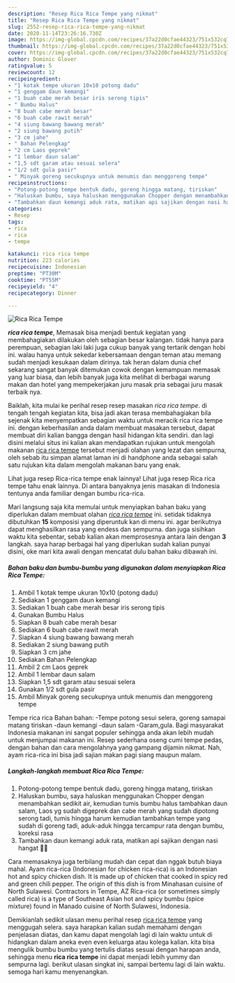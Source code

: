 ```yaml
---
description: "Resep Rica Rica Tempe yang nikmat"
title: "Resep Rica Rica Tempe yang nikmat"
slug: 2552-resep-rica-rica-tempe-yang-nikmat
date: 2020-11-14T23:26:16.730Z
image: https://img-global.cpcdn.com/recipes/37a22d0cfae44323/751x532cq70/rica-rica-tempe-foto-resep-utama.jpg
thumbnail: https://img-global.cpcdn.com/recipes/37a22d0cfae44323/751x532cq70/rica-rica-tempe-foto-resep-utama.jpg
cover: https://img-global.cpcdn.com/recipes/37a22d0cfae44323/751x532cq70/rica-rica-tempe-foto-resep-utama.jpg
author: Dominic Glover
ratingvalue: 5
reviewcount: 12
recipeingredient:
- "1 kotak tempe ukuran 10x10 potong dadu"
- "1 genggam daun kemangi"
- "1 buah cabe merah besar iris serong tipis"
- " Bumbu Halus"
- "8 buah cabe merah besar"
- "6 buah cabe rawit merah"
- "4 siung bawang bawang merah"
- "2 siung bawang putih"
- "3 cm jahe"
- " Bahan Pelengkap"
- "2 cm Laos geprek"
- "1 lembar daun salam"
- "1,5 sdt garam atau sesuai selera"
- "1/2 sdt gula pasir"
- " Minyak goreng secukupnya untuk menumis dan menggoreng tempe"
recipeinstructions:
- "Potong-potong tempe bentuk dadu, goreng hingga matang, tiriskan"
- "Haluskan bumbu, saya haluskan menggunakan Chopper dengan menambahkan sedikit air, kemudian tumis bumbu halus tambahkan daun salam, Laos yg sudah digeprek dan cabe merah yang sudah dipotong serong tadi, tumis hingga harum kemudian tambahkan tempe yang sudah di goreng tadi, aduk-aduk hingga tercampur rata dengan bumbu, koreksi rasa"
- "Tambahkan daun kemangi aduk rata, matikan api sajikan dengan nasi hangat 💃💃"
categories:
- Resep
tags:
- rica
- rica
- tempe

katakunci: rica rica tempe 
nutrition: 223 calories
recipecuisine: Indonesian
preptime: "PT30M"
cooktime: "PT55M"
recipeyield: "4"
recipecategory: Dinner

---
```



![Rica Rica Tempe](https://img-global.cpcdn.com/recipes/37a22d0cfae44323/751x532cq70/rica-rica-tempe-foto-resep-utama.jpg)

<b><i>rica rica tempe</i></b>, Memasak bisa menjadi bentuk kegiatan yang membahagiakan dilakukan oleh sebagian besar kalangan. tidak hanya para perempuan, sebagian laki laki juga cukup banyak yang tertarik dengan hobi ini. walau hanya untuk sekedar kebersamaan dengan teman atau memang sudah menjadi kesukaan dalam dirinya. tak heran dalam dunia chef sekarang sangat banyak ditemukan cowok dengan kemampuan memasak yang luar biasa, dan lebih banyak juga kita melihat di berbagai warung makan dan hotel yang mempekerjakan juru masak pria sebagai juru masak terbaik nya.

Baiklah, kita mulai ke perihal resep resep masakan <i>rica rica tempe</i>. di tengah tengah kegiatan kita, bisa jadi akan terasa membahagiakan bila sejenak kita menyempatkan sebagian waktu untuk meracik rica rica tempe ini. dengan keberhasilan anda dalam membuat masakan tersebut, dapat membuat diri kalian bangga dengan hasil hidangan kita sendiri. dan lagi disini melalui situs ini kalian akan mendapatkan rujukan untuk mengolah makanan <u>rica rica tempe</u> tersebut menjadi olahan yang lezat dan sempurna, oleh sebab itu simpan alamat laman ini di handphone anda sebagai salah satu rujukan kita dalam mengolah makanan baru yang enak.

Lihat juga resep Rica-rica tempe enak lainnya! Lihat juga resep Rica rica tempe tahu enak lainnya. Di antara banyaknya jenis masakan di Indonesia tentunya anda familiar dengan bumbu rica-rica.


Mari langsung saja kita memulai untuk menyiapkan bahan baku yang diperlukan dalam membuat olahan <u><i>rica rica tempe</i></u> ini. setidak tidaknya dibutuhkan <b>15</b> komposisi yang diperuntuk kan di menu ini. agar berikutnya dapat menghasilkan rasa yang endess dan sempurna. dan juga sisihkan waktu kita sebentar, sebab kalian akan memprosesnya antara lain dengan <b>3</b> langkah. saya harap berbagai hal yang diperlukan sudah kalian punyai disini, oke mari kita awali dengan mencatat dulu bahan baku dibawah ini.

<!--inarticleads1-->

##### Bahan baku dan bumbu-bumbu yang digunakan dalam menyiapkan Rica Rica Tempe:

1. Ambil 1 kotak tempe ukuran 10x10 (potong dadu)
1. Sediakan 1 genggam daun kemangi
1. Sediakan 1 buah cabe merah besar iris serong tipis
1. Gunakan  Bumbu Halus
1. Siapkan 8 buah cabe merah besar
1. Sediakan 6 buah cabe rawit merah
1. Siapkan 4 siung bawang bawang merah
1. Sediakan 2 siung bawang putih
1. Siapkan 3 cm jahe
1. Sediakan  Bahan Pelengkap
1. Ambil 2 cm Laos geprek
1. Ambil 1 lembar daun salam
1. Siapkan 1,5 sdt garam atau sesuai selera
1. Gunakan 1/2 sdt gula pasir
1. Ambil  Minyak goreng secukupnya untuk menumis dan menggoreng tempe


Tempe rica rica Bahan bahan: -Tempe potong sesui selera, goreng samapai matang tiriskan -daun kemangi -daun salam -Garam,gula. Bagi masyarakat Indonesia makanan ini sangat populer sehingga anda akan lebih mudah untuk menjumpai makanan ini. Resep sederhana oseng cumi tempe pedas, dengan bahan dan cara mengolahnya yang gampang dijamin nikmat. Nah, ayam rica-rica ini bisa jadi sajian makan pagi siang maupun malam. 

<!--inarticleads2-->

##### Langkah-langkah membuat Rica Rica Tempe:

1. Potong-potong tempe bentuk dadu, goreng hingga matang, tiriskan
1. Haluskan bumbu, saya haluskan menggunakan Chopper dengan menambahkan sedikit air, kemudian tumis bumbu halus tambahkan daun salam, Laos yg sudah digeprek dan cabe merah yang sudah dipotong serong tadi, tumis hingga harum kemudian tambahkan tempe yang sudah di goreng tadi, aduk-aduk hingga tercampur rata dengan bumbu, koreksi rasa
1. Tambahkan daun kemangi aduk rata, matikan api sajikan dengan nasi hangat 💃💃


Cara memasaknya juga terbilang mudah dan cepat dan nggak butuh biaya mahal. Ayam rica-rica (Indonesian for chicken rica-rica) is an Indonesian hot and spicy chicken dish. It is made up of chicken that cooked in spicy red and green chili pepper. The origin of this dish is from Minahasan cuisine of North Sulawesi. Contractors in Tempe, AZ Rica-rica (or sometimes simply called rica) is a type of Southeast Asian hot and spicy bumbu (spice mixture) found in Manado cuisine of North Sulawesi, Indonesia. 

Demikianlah sedikit ulasan menu perihal resep <u>rica rica tempe</u> yang menggugah selera. saya harapkan kalian sudah memahami dengan penjelasan diatas, dan kamu dapat mengolah lagi di lain waktu untuk di hidangkan dalam aneka even even keluarga atau kolega kalian. kita bisa mengulik bumbu bumbu yang tertulis diatas sesuai dengan harapan anda, sehingga menu <b>rica rica tempe</b> ini dapat menjadi lebih yummy dan sempurna lagi. berikut ulasan singkat ini, sampai bertemu lagi di lain waktu. semoga hari kamu menyenangkan.
